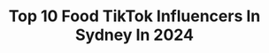 ---
title: Top 10 Food TikTok Influencers In Sydney In 2024
description: >-
  Find top food TikTok influencers in Sydney in 2024. Most popular hashtags: #sydney #food #australia #fyp.
platform: TikTok
hits: 42
text_top: See the most popular TikTok influencers on inBeat.
text_bottom: Our search engine aggregates 42 TikTok influencers like this in Sydney, Australia for you to connect with.
profiles:
  - username: "ashe_media"
    fullname: >-
      ashe_media
    bio: >-
      Hi its Liam Business- liamashesocials@gmail.com Insta/snap- ashe_media
    location: "Australia"
    followers: 142800
    engagement: 1221
    commentsToLikes: 0.011110
    id: cka5z125uko3m0i78ew259dvp
    verified: false
    hashtags: "#eastershow, #australia, #woolies, #rides"
  - username: "andyescapes"
    fullname: >-
      Andrew
    bio: >-
      Videographer 📸 Always Adventuring | 🇦🇺 Check the IG for the bangers 🔥
    location: "Australia"
    followers: 117300
    engagement: 863
    commentsToLikes: 0.017261
    id: ckbffu2t3apxc0j23ajpez8yv
    verified: false
    hashtags: "#sunset, #helicopter, #waterfall, #foodtiktok"
  - username: "thatgirlfaf"
    fullname: >-
      Thatgirlfaf
    bio: >-
      
    location: "Australia"
    followers: 2890
    engagement: 223
    commentsToLikes: 0.031255
    id: cka0vl5iuyzno0i78jpctlwhg
    verified: false
    hashtags: "#foryourpage, #quarantine, #fyp, #versace"
  - username: "danmeet.singh"
    fullname: >-
      Meet singh
    bio: >-
      Faith in God love sydney 🇦🇺 follow me on instagram 👆🏻👆🏻😇
    location: "Australia"
    followers: 22300
    engagement: 472
    commentsToLikes: 0.000000
    id: ckbkpcyfojomi0j23b6hbeilk
    verified: false
    hashtags: "#love, #brisbane, #classof2020, #canada"
  - username: "ryanpaturzo"
    fullname: >-
      Ryanpaturzo
    bio: >-
      The guy with famous hands Producer @Buzzfeed Tasty 🙌🏼🍔🍕🌮 **Personal account
    location: "Australia"
    followers: 69700
    engagement: 1141
    commentsToLikes: 0.018297
    id: ckb0u97b5jkel0j23g079ifdc
    verified: false
    hashtags: "#melbourne, #beach, #dessert, #easyrecipe"
  - username: "itsjanicefung"
    fullname: >-
      Itsjanicefung
    bio: >-
      📷 IG: itsjanicefung 👇🏼100+ videos on Food & Travel! 🥘 ✈️ 🍣
    location: "Australia"
    followers: 20100
    engagement: 849
    commentsToLikes: 0.017488
    id: ckc7w5ka1zf870j23jhbp57ls
    verified: false
    hashtags: "#travelmememories, #eats, #foodreview, #tiktokau"
  - username: "karimdaddyslim"
    fullname: >-
      Karim
    bio: >-
      1 MINUTE VLOGS INSTAGRAM 📥 | Karimdaddyslim@gmail.com
    location: "Australia"
    followers: 169700
    engagement: 1750
    commentsToLikes: 0.006397
    id: cka0xd8w86kqv0i78mt9b95un
    verified: false
    hashtags: "#sydney, #vlog, #minivlog, #dayinthelife"
  - username: "real_blackbox"
    fullname: >-
      Arman
    bio: >-
      ✈️ Traveller 🎞 storyteller I travel, tell stories and expose scammers
    location: "Australia"
    followers: 18200
    engagement: 315
    commentsToLikes: 0.045385
    id: ckd6haw149qo30j23f3f6vdea
    verified: false
    hashtags: "#taipei, #flashback, #travelmemories, #fyp"
  - username: "johnfredrie"
    fullname: >-
      John Guanzon
    bio: >-
      Video producer for @news.com.au 📹 / Dad of three 👦🏻👦🏻👧🏻 /
    location: "Australia"
    followers: 2822
    engagement: 510
    commentsToLikes: 0.049227
    id: ckb9gn2as5sk80j230woahy4c
    verified: false
    hashtags: "#trending, #sydney, #australia, #foryoupage"
  - username: "angelmaybowyer"
    fullname: >-
      Angel Bowyer
    bio: >-
      Insta is the main ^^^
    location: "Australia"
    followers: 78600
    engagement: 727
    commentsToLikes: 0.012636
    id: ck9drttly5h0n0j78j1ss8efy
    verified: false
    hashtags: "#colorcustomizer, #viral, #fyp, #flipping"
---